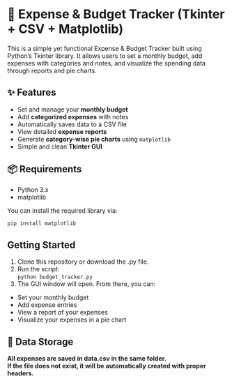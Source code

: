 # 🧾 Expense & Budget Tracker (Tkinter + CSV + Matplotlib)

This is a simple yet functional Expense & Budget Tracker built using Python’s Tkinter library. It allows users to set a monthly budget, add expenses with categories and notes, and visualize the spending data through reports and pie charts.

## ✨ Features

- Set and manage your **monthly budget**
- Add **categorized expenses** with notes
- Automatically saves data to a CSV file
- View detailed **expense reports**
- Generate **category-wise pie charts** using `matplotlib`
- Simple and clean **Tkinter GUI**

## 📦 Requirements

- Python 3.x
- matplotlib

You can install the required library via:

```bash
pip install matplotlib
```
## Getting Started
1. Clone this repository or download the .py file.
2. Run the script:<br>
`python budget_tracker.py`
3. The GUI window will open. From there, you can:<br>
* Set your monthly budget
* Add expense entries
* View a report of your expenses
* Visualize your expenses in a pie chart

## 📁 Data Storage
**All expenses are saved in data.csv in the same folder.<br>
If the file does not exist, it will be automatically created with proper headers.**
